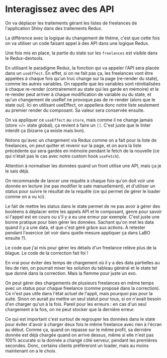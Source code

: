 # Interagissez avec des API

On va déplacer les traitements gérant les listes de freelances de l'application Shiny dans des traitements Redux.

La différence avec la logique du changement de thème, c'est que cette fois on va utiliser un code faisant appel à des API dans une logique Redux.

Une fois mis en place, la partie du state sur les `freelances` est visible dans le Redux-devtools.

En utilisant le paradigme Redux, la fonction qui va appeler l'API sera placée dans un `useEffect`. En effet, si on ne fait pas ça, les freelances vont être appelées à chaque fois qu'un truc change sur la page (re-render du state), comme les autres variables. On rappelle que les variables sont réinitialisées à chaque re-render (contrairement au state qui les garde en mémoire) et le re-render peut arriver à chaque modification de variable ou du state, et qu'un changement de useRef ne provoque pas de re-render (alors que le state oui). Ici en utilisant useEffect, on appellera donc notre liste seulement au premier render du composant. Sa valeur sera conservée ensuite.

On va appliquer ce `useEffect` au `store`, mais comme il ne change jamais (store =/= state global), ça revient à faire un `[]`. C'est juste que le linter interdit ça (bizarre ça existe mais bon).

Notons qu'avec un chargement via Redux comme on a fait pour la liste de freelances, on peut quitter et revenir sur la page, et on aura la liste précédente qui sera gardée en mémoire pendant le fetch de la nouvelle (ce qui n'était pas le cas avec notre custom hook `useFetch`).

Attention à normaliser les données quand un front utilise une API, mais ça je le sais déjà.

On recommande de lancer une requête à chaque fois qu'on doit voir une donnée en lecture (ne pas modifier le sate manuellement), et d'utiliser un status pour suivre le résultat de la requête (ce qui permet de gérer le loader comme on a vu ici).

Le fait de mettre les status dans le state permet de ne pas avoir à gérer des booléens à déplacer entre les appels API et le composant, genre pour savoir si l'appel est en cours ou s'il y a eu une erreur par exemple. C'est juste une bonne pratique pour bien gérer les données. Sachant qu'on met les data quand il y a une data, et que c'est géré grâce aux actions. À retester pendant l'exercice (et voir dans quelle mesure appliquer ça dans LaBO ensuite ?).

Le code que j'ai mis pour gérer les détails d'un freelance relève plus de la blague. Le code de la correction fait foi !

En vrai pour éviter des temps de chargement où il y a des data partielles au lieu de rien, on pourrait mixer les solution du tableau général et le state tel que donné dans la correction. Mais la flemme pour juste un exo.

On peut gérer des chargements de plusieurs freelances en même temps avec un status pour chaque freelance (comme proposé dans la correction). Ce n'est pas utile dans l'état actuel de l'appli, mais pourquoi pas pour la suite. Sinon on aurait pu mettre un seul statut pour tous, si on n'avait besoin d'en charger qu'un à la fois. Pareil pour les erreurs : en cas d'un seul chargement à la fois, on ne peut stocker que la dernière erreur.

Ce qui est important c'est surtout de regrouper les données dans le state pour éviter d'avoir à charger deux fois le même freelance avec rien à l'écran au début. Comme ça, quand on repasse sur le même profil, sa dernière donnée est déjà chargée quand on arrive dessus, même si elle n'est pas 100% accurate si la donnée a changé côté serveur, pendant les premières secondes. Donc, certains clients préféreront un loader, mais au moins maintenant on a le choix.
